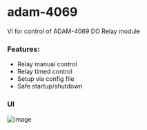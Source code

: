 # adam-4069
 Vi for control of ADAM-4069 DO Relay module

 ### Features:
- Relay manual control
- Relay timed control
- Setup via config file
- Safe startup/shutdown


### UI
 ![image](https://github.com/ImogenWren/adam-4069/assets/97303986/7fdd7b80-c65b-4527-a53a-29ff03361982)

